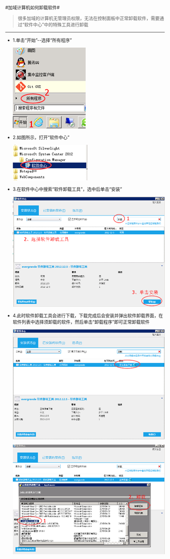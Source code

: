 #加域计算机如何卸载软件#

>很多加域的计算机无管理员权限，无法在控制面板中正常卸载软件，需要通过“软件中心”中的特殊工具进行卸载


---

* 1.单击“开始”--选择“所有程序”

	![开始](images/setup-1.png)

* 2.如图所示，打开“软件中心”

	![软件中心](images/setup-2.png)

* 3.在软件中心中搜索“软件卸载工具”，选中后单击“安装”

	![卸载工具](images/uninstall-1.png)

* 4.此时软件卸载工具会进行下载，下载完成后会安装并弹出软件卸载界面，在软件列表中选择须卸载的软件，然后单击“卸载程序”即可正常卸载软件

	![下载软件卸载工具](images/uninstall-2.png)

	![卸载界面](images/uninstall-3.png)

